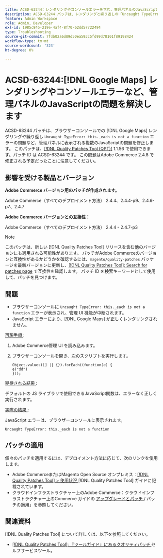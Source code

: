 ```yaml
---
title: ACSD-63244：レンダリングやコンソールエラーを含む、管理パネルのJavaScript [!DNL Google Maps]  問題を解決します
description: ACSD-63244 パッチは、レンダリングと繰り返しの「Uncaught TypeError this」に関する問題など、管理パネルの複数のJavaScriptの問題を修正し  [!DNL Google Maps]  す。ブラウザーコンソールの各エラーが関数エラーではありません（_e）。
feature: Admin Workspace
role: Admin, Developer
exl-id: 1985c845-219e-4af4-8f70-62dd57722494
type: Troubleshooting
source-git-commit: 7fdb02a6d89d50ea593c5fd99d78101f89198424
workflow-type: tm+mt
source-wordcount: '323'
ht-degree: 0%

---
```


# ACSD-63244:[!DNL Google Maps] レンダリングやコンソールエラーなど、管理パネルのJavaScriptの問題を解決します

ACSD-63244 パッチは、ブラウザーコンソールでの [!DNL Google Maps] レンダリングや繰り返し `Uncaught TypeError: this._each is not a function` エラーの問題など、管理パネルに表示される複数のJavaScriptの問題を修正します。 このパッチは、[[!DNL Quality Patches Tool (QPT)]](/help/tools/quality-patches-tool/quality-patches-tool-to-self-serve-quality-patches.md) 1.1.56 で使用できます。パッチ ID は ACSD-63244 です。 この問題はAdobe Commerce 2.4.8 で修正される予定だったことに注意してください。

## 影響を受ける製品とバージョン

**Adobe Commerce バージョン用のパッチが作成されます。**

Adobe Commerce（すべてのデプロイメント方法） 2.4.4、2.4.4-p9、2.4.6-p7、2.4.7

**Adobe Commerce バージョンとの互換性：**

Adobe Commerce（すべてのデプロイメント方法） 2.4.4 - 2.4.7-p3

>[!NOTE]
>
>このパッチは、新しい [!DNL Quality Patches Tool] リリースを含む他のバージョンにも適用される可能性があります。 パッチがAdobe Commerceのバージョンと互換性があるかどうかを確認するには、`magento/quality-patches` パッケージを最新バージョンに更新し、[[!DNL Quality Patches Tool]: Search for patches page](https://experienceleague.adobe.com/tools/commerce-quality-patches/index.html) で互換性を確認します。 パッチ ID を検索キーワードとして使用して、パッチを見つけます。

## 問題

* ブラウザーコンソールに `Uncaught TypeError: this._each is not a function` エラーが表示され、管理 UI 機能が中断されます。
* JavaScript エラーにより、[!DNL Google Maps] が正しくレンダリングされません。

<u> 再現手順 </u>:

1. Adobe Commerce管理 UI を読み込みます。
1. ブラウザーコンソールを開き、次のスクリプトを実行します。

   ```
   Object.values([] || {}).forEach((function(e) {  
   e("dd")  
   }));  
   ```

<u> 期待される結果 </u>:

デフォルトの JS ライブラリで使用できるJavaScript関数は、エラーなく正しく実行されます。

<u> 実際の結果 </u>:

JavaScript エラーは、ブラウザーコンソールに表示されます。

```
Uncaught TypeError: this._each is not a function
```

## パッチの適用

個々のパッチを適用するには、デプロイメント方法に応じて、次のリンクを使用します。

* Adobe CommerceまたはMagento Open Source オンプレミス：[[!DNL Quality Patches Tool] > 使用状況 ](/help/tools/quality-patches-tool/usage.md) [!DNL Quality Patches Tool] ガイドに記載されています。
* クラウドインフラストラクチャー上のAdobe Commerce：クラウドインフラストラクチャー上のCommerce ガイドの [ アップグレードとパッチ ](https://experienceleague.adobe.com/docs/commerce-cloud-service/user-guide/develop/upgrade/apply-patches.html)/ パッチの適用」を参照してください。

## 関連資料

[!DNL Quality Patches Tool] について詳しくは、以下を参照してください。

* [[!DNL Quality Patches Tool]: 『ツールガイド』にあるクオリティパッチ ](/help/tools/quality-patches-tool/quality-patches-tool-to-self-serve-quality-patches.md) セルフサービスツール。
